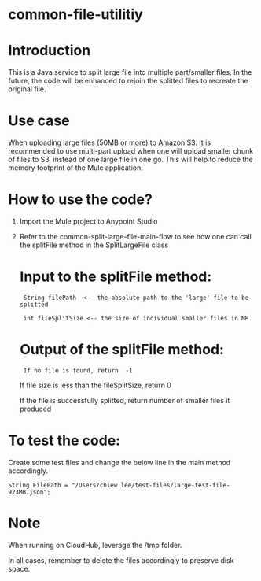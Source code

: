 # common-file-utilitiy
# Introduction
This is a Java service to split large file into  multiple part/smaller files. In the future, the code will be enhanced to rejoin the splitted files to recreate the original file.

# Use case
When uploading large files (50MB or  more) to Amazon S3. It is recommended to use multi-part upload when one will upload smaller chunk of files to S3, instead of one large file in one go. This will help to reduce the memory footprint of the Mule application.

# How to use the code?
1. Import the Mule project to Anypoint Studio
2. Refer to the common-split-large-file-main-flow to see how one can call the splitFile method in the SplitLargeFile class

    # Input to the splitFile method:
    	String filePath  <-- the absolute path to the 'large' file to be splitted
    
    	int fileSplitSize <-- the size of individual smaller files in MB

    # Output of the splitFile method:
    	If no file is found, return  -1
	
	If file size is less than the fileSplitSize, return 0
	
	If the file is successfully splitted, return number of smaller files it produced 

# To test the code:
Create some test files and change the below line in the main method accordingly.

	String FilePath = "/Users/chiew.lee/test-files/large-test-file-923MB.json";

# Note
When running on CloudHub, leverage the /tmp folder. 

In all cases, remember to delete the files accordingly to preserve disk space.
